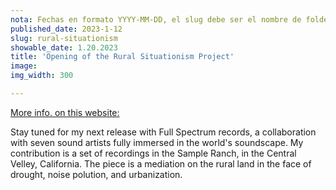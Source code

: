 ```yaml
---
nota: Fechas en formato YYYY-MM-DD, el slug debe ser el nombre de folder en public/news/. i.e. "public/news/<mi-slug>/imagen.jpg"
published_date: 2023-1-12
slug: rural-situationism
showable_date: 1.20.2023
title: 'Opening of the Rural Situationism Project'
image: 
img_width: 300

---
```

[More info. on this website:](http://www.ruralsituationism.com/)


Stay tuned for my next release with Full Spectrum records, a collaboration with seven sound artists fully immersed in the world's soundscape. My contribution is a set of recordings in the Sample Ranch, in the Central Velley, California. The piece is a mediation on the rural land in the face of drought, noise polution, and urbanization.
